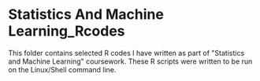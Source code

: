 # Statistics And Machine Learning_Rcodes



This folder contains selected R codes I have written as part of "Statistics and Machine Learning" coursework. 
These R scripts were written to be run on the Linux/Shell command line.
